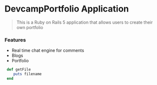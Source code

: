 # DevcampPortfolio Application

> This is a Ruby on Rails 5 application that allows users to create their own portfolio

### Features

- Real time chat engine for comments
- Blogs
- Portfolio


```ruby
 def getFile
    puts filename
 end
   ```
